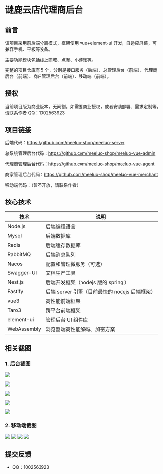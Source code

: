 <h1>谜鹿云店代理商后台</h1>

## 前言

该项目采用前后端分离模式，框架使用 vue+element-ui 开发，自适应屏幕，可兼容手机、平板等设备。

主要功能模块包括线上商城、点餐、小游戏等。

完整的项目仓库有 5 个，分别是接口服务（后端）、总管理后台（前端）、代理商后台（前端）、商户管理后台（前端）、移动端（前端）。

## 授权

当前项目版为商业版本，无阉割。如需要商业授权，或者安装部署、需求定制等，请联系作者 QQ：1002563923

## 项目链接

后端代码：https://github.com/meeluo-shop/meeluo-server

总系统管理后台代码：https://github.com/meeluo-shop/meeluo-vue-admin

代理商管理后台代码：https://github.com/meeluo-shop/meeluo-vue-agent

商家管理后台代码：https://github.com/meeluo-shop/meeluo-vue-merchant

移动端代码：（暂不开放，请联系作者）

## 核心技术

| 技术        | 说明                                           |
| ----------- | ---------------------------------------------- |
| Node.js     | 后端编程语言                                   |
| Mysql       | 后端数据库                                     |
| Redis       | 后端缓存数据库                                 |
| RabbitMQ    | 后端消息队列                                   |
| Nacos       | 配置和管理微服务（可选）                       |
| Swagger-UI  | 文档生产工具                                   |
| Nest.js     | 后端开发框架（nodejs 版的 spring ）            |
| Fastify     | 后端 server 引擎（目前最快的 nodejs 后端框架） |  |
| vue3        | 高性能前端框架                                 |
| Taro3       | 跨平台前端框架                                 |
| element-ui  | 管理后台 UI 组件库                             |
| WebAssembly | 浏览器端高性能解码、加密方案                   |

## 相关截图

### 1. 后台截图

![](https://assets.meeluo.com/3388045433126912/WX20210512-201725@2x.png)

![](https://assets.meeluo.com/3388045433126912/WX20210512-201642@2x.png)

![](https://assets.meeluo.com/3388045433126912/WX20210512-201148@2x.png)

![](https://assets.meeluo.com/3388045433126912/WX20210512-201125@2x.png)

![](https://assets.meeluo.com/3388045433126912/WX20210512-201020@2x.png)

### 2. 移动端截图

<img src="https://assets.meeluo.com/3388045433126912/2531620827169_.pic.jpg"/>
<img src="https://assets.meeluo.com/3388045433126912/2511620826751_.pic.jpg"/>
<img src="https://assets.meeluo.com/3388045433126912/2521620826752_.pic.jpg"/>
<img src="https://assets.meeluo.com/3388045433126912/2501620826750_.pic.jpg"/>

## 提交反馈

- QQ：1002563923
